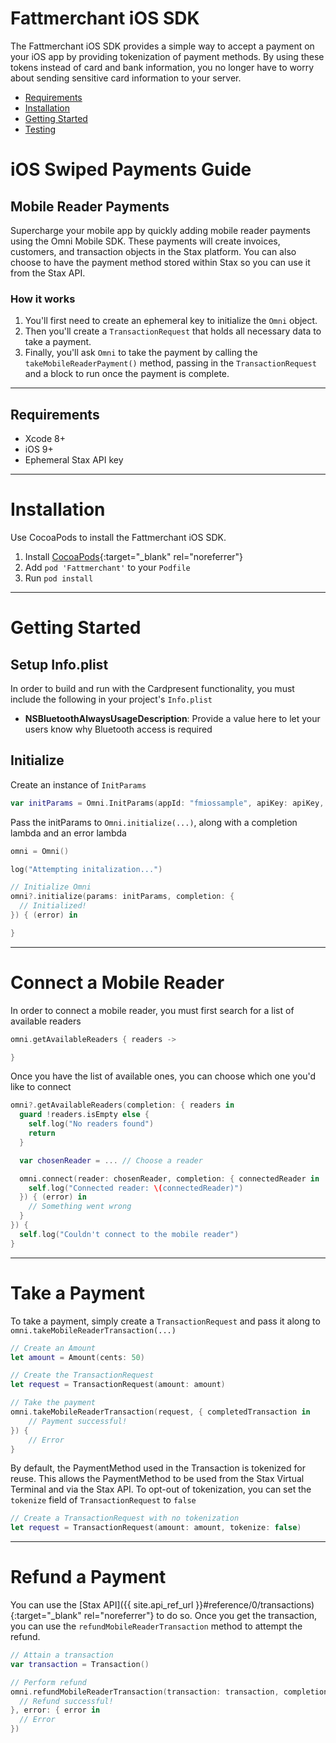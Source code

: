 # Fattmerchant iOS SDK

The Fattmerchant iOS SDK provides a simple way to accept a payment on your iOS app by providing tokenization of payment methods. By using these tokens instead of card and bank information, you no longer have to worry about sending sensitive card information to your server.

* [Requirements](#requirements)
* [Installation](#installation)
* [Getting Started](#getting-started)
* [Testing](#testing)

# iOS Swiped Payments Guide

## Mobile Reader Payments

Supercharge your mobile app by quickly adding mobile reader payments using the Omni Mobile SDK. These payments will create invoices, customers, and transaction objects in the Stax platform. You can also choose to have the payment method stored within Stax so you can use it from the Stax API.

### How it works

1. You'll first need to create an ephemeral key to initialize the `Omni` object.
2. Then you'll create a `TransactionRequest` that holds all necessary data to take a payment.
3. Finally, you'll ask `Omni` to take the payment by calling the `takeMobileReaderPayment()` method, passing in the `TransactionRequest` and a block to run once the payment is complete.

***

## Requirements

* Xcode 8+
* iOS 9+
* Ephemeral Stax API key

***

# Installation

Use CocoaPods to install the Fattmerchant iOS SDK.

1. Install [CocoaPods](https://guides.cocoapods.org/using/getting-started.html){:target="_blank" rel="noreferrer"}
2. Add `pod 'Fattmerchant'` to your `Podfile`
3. Run `pod install`

***

# Getting Started

## Setup Info.plist

In order to build and run with the Cardpresent functionality, you must include the following in your project's `Info.plist`

* **NSBluetoothAlwaysUsageDescription**: Provide a value here to let your users know why Bluetooth access is required

## Initialize

Create an instance of `InitParams`

```swift
var initParams = Omni.InitParams(appId: "fmiossample", apiKey: apiKey, environment: Environment.DEV)
```

Pass the initParams to `Omni.initialize(...)`, along with a completion lambda and an error lambda

```swift
omni = Omni()

log("Attempting initalization...")

// Initialize Omni
omni?.initialize(params: initParams, completion: {
  // Initialized!
}) { (error) in

}
```

***

# Connect a Mobile Reader

In order to connect a mobile reader, you must first search for a list of available readers

```swift
omni.getAvailableReaders { readers ->

}
```

Once you have the list of available ones, you can choose which one you'd like to connect

```swift
omni?.getAvailableReaders(completion: { readers in
  guard !readers.isEmpty else {
    self.log("No readers found")
    return
  }

  var chosenReader = ... // Choose a reader

  omni.connect(reader: chosenReader, completion: { connectedReader in
    self.log("Connected reader: \(connectedReader)")
  }) { (error) in
    // Something went wrong
  }
}) {
  self.log("Couldn't connect to the mobile reader")
}
```

***

# Take a Payment

To take a payment, simply create a `TransactionRequest` and pass it along to `omni.takeMobileReaderTransaction(...)`

```swift
// Create an Amount
let amount = Amount(cents: 50)

// Create the TransactionRequest
let request = TransactionRequest(amount: amount)

// Take the payment
omni.takeMobileReaderTransaction(request, { completedTransaction in
    // Payment successful!
}) {
    // Error
}
```

By default, the PaymentMethod used in the Transaction is tokenized for reuse. This allows the PaymentMethod to be used from the Stax Virtual Terminal and via the Stax API. To opt-out of tokenization, you can set the `tokenize` field of `TransactionRequest` to `false`

```swift
// Create a TransactionRequest with no tokenization
let request = TransactionRequest(amount: amount, tokenize: false)
```

***

# Refund a Payment

You can use the [Stax API]({{ site.api_ref_url }}#reference/0/transactions){:target="_blank" rel="noreferrer"} to do so.
Once you get the transaction, you can use the `refundMobileReaderTransaction` method to attempt the refund.

```swift
// Attain a transaction
var transaction = Transaction()

// Perform refund
omni.refundMobileReaderTransaction(transaction: transaction, completion: { (refundedTransaction) in
  // Refund successful!
}, error: { error in
  // Error
})
```

